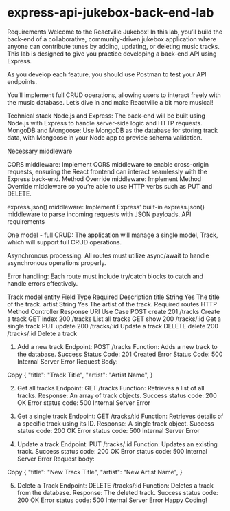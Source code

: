# express-api-jukebox-back-end-lab

Requirements
Welcome to the Reactville Jukebox! In this lab, you’ll build the back-end of a collaborative, community-driven jukebox application where anyone can contribute tunes by adding, updating, or deleting music tracks. This lab is designed to give you practice developing a back-end API using Express.

As you develop each feature, you should use Postman to test your API endpoints.

You’ll implement full CRUD operations, allowing users to interact freely with the music database. Let’s dive in and make Reactville a bit more musical!

Technical stack
Node.js and Express: The back-end will be built using Node.js with Express to handle server-side logic and HTTP requests.
MongoDB and Mongoose: Use MongoDB as the database for storing track data, with Mongoose in your Node app to provide schema validation.

Necessary middleware

CORS middleware: Implement CORS middleware to enable cross-origin requests, ensuring the React frontend can interact seamlessly with the Express back-end.
Method Override middleware: Implement Method Override middleware so you’re able to use HTTP verbs such as PUT and DELETE.

express.json() middleware: Implement Express’ built-in express.json() middleware to parse incoming requests with JSON payloads.
API requirements

One model - full CRUD: The application will manage a single model, Track, which will support full CRUD operations.

Asynchronous processing: All routes must utilize async/await to handle asynchronous operations properly.

Error handling: Each route must include try/catch blocks to catch and handle errors effectively.

Track model entity
Field	Type	Required	Description
title	String	Yes	The title of the track.
artist	String	Yes	The artist of the track.
Required routes
HTTP Method	Controller	Response	URI	Use Case
POST	create	201	/tracks	Create a track
GET	index	200	/tracks	List all tracks
GET	show	200	/tracks/:id	Get a single track
PUT	update	200	/tracks/:id	Update a track
DELETE	delete	200	/tracks/:id	Delete a track

1. Add a new track
Endpoint: POST /tracks
Function: Adds a new track to the database.
Success Status Code: 201 Created
Error Status Code: 500 Internal Server Error
Request Body:

Copy
{
  "title": "Track Title",
  "artist": "Artist Name",
}

2. Get all tracks
Endpoint: GET /tracks
Function: Retrieves a list of all tracks.
Response: An array of track objects.
Success status code: 200 OK
Error status code: 500 Internal Server Error

3. Get a single track
Endpoint: GET /tracks/:id
Function: Retrieves details of a specific track using its ID.
Response: A single track object.
Success status code: 200 OK
Error status code: 500 Internal Server Error

4. Update a track
Endpoint: PUT /tracks/:id
Function: Updates an existing track.
Success status code: 200 OK
Error status code: 500 Internal Server Error
Request body:

Copy
{
  "title": "New Track Title",
  "artist": "New Artist Name",
}

5. Delete a Track
Endpoint: DELETE /tracks/:id
Function: Deletes a track from the database.
Response: The deleted track.
Success status code: 200 OK
Error status code: 500 Internal Server Error
Happy Coding!